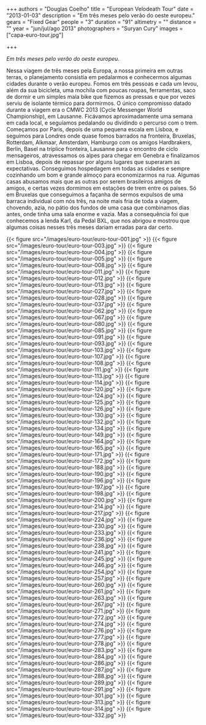 +++
authors = "Douglas Coelho"
title = "European Velodeath Tour"
date = "2013-01-03"
description = "Em três meses pelo verão do oeste europeu."
gears = "Fixed Gear"
people = "3"
duration = "91"
altimetry = ""
distance = ""
year = "jun/jul/ago 2013"
photographers = "Suryan Cury"
images = ["capa-euro-tour.jpg"]

+++

_Em três meses pelo verão do oeste europeu._

<!--more-->

Nessa viagem de três meses pela Europa, a nossa primeira em outras terras, o
planejamento consistia em pedalarmos e conhecermos algumas cidades durante
o verão europeu. Fomos em três pessoas e cada um levou, além da sua bicicleta,
uma mochila com poucas roupas, ferramentas, saco de dormir e um simples mala
bike que fizemos as pressas e que por vezes serviu de isolante térmico para
dormirmos. O único compromisso datado durante a viagem era o CMWC 2013
(Cycle Messenger World Championship), em Lausanne. Ficávamos
aproximadamente uma semana em cada local, e seguíamos pedalando ou
dividindo o percurso com o trem.
Começamos por Paris, depois de uma pequena escala em Lisboa, e seguimos
para Londres onde quase fomos barrados na fronteira, Bruxelas, Rotterdam,
Alkmaar, Amsterdam, Hamburgo com os amigos Hardbrakers, Berlin, Basel na
tríplice fronteira, Lausanne para o encontro de ciclo mensageiros, atravessamos
os alpes para chegar em Genebra e finalizamos em Lisboa, depois de repassar
por alguns lugares que superaram as expectativas.
Conseguimos hospedagem em todas as cidades e sempre cozinhando um bom e
grande almoço para economizarmos na rua. Algumas casas abusamos mais que
as outras por serem brasileiros amigos de amigos, e certas vezes dormimos em
estações de trem entre os países. Só em Bruxelas que conseguimos a façanha de
sermos expulsos de uma barraca individual com nós três, na noite mais fria de
toda a viagem, chovendo, azia, no pátio dos fundos de uma casa que combinamos
dias antes, onde tinha uma sala enorme e vazia. Mas a consequência foi que
conhecemos a lenda Karl, da Pedal BXL, que nos abrigou e mostrou que algumas
coisas nesses três meses dariam erradas para dar certo.

{{< figure src="/images/euro-tour/euro-tour-001.jpg" >}}
{{< figure src="/images/euro-tour/euro-tour-003.jpg" >}}
{{< figure src="/images/euro-tour/euro-tour-004.jpg" >}}
{{< figure src="/images/euro-tour/euro-tour-005.jpg" >}}
{{< figure src="/images/euro-tour/euro-tour-008.jpg" >}}
{{< figure src="/images/euro-tour/euro-tour-011.jpg" >}}
{{< figure src="/images/euro-tour/euro-tour-012.jpg" >}}
{{< figure src="/images/euro-tour/euro-tour-013.jpg" >}}
{{< figure src="/images/euro-tour/euro-tour-027.jpg" >}}
{{< figure src="/images/euro-tour/euro-tour-028.jpg" >}}
{{< figure src="/images/euro-tour/euro-tour-037.jpg" >}}
{{< figure src="/images/euro-tour/euro-tour-062.jpg" >}}
{{< figure src="/images/euro-tour/euro-tour-067.jpg" >}}
{{< figure src="/images/euro-tour/euro-tour-080.jpg" >}}
{{< figure src="/images/euro-tour/euro-tour-085.jpg" >}}
{{< figure src="/images/euro-tour/euro-tour-091.jpg" >}}
{{< figure src="/images/euro-tour/euro-tour-093.jpg" >}}
{{< figure src="/images/euro-tour/euro-tour-103.jpg" >}}
{{< figure src="/images/euro-tour/euro-tour-107.jpg" >}}
{{< figure src="/images/euro-tour/euro-tour-108.jpg" >}}
{{< figure src="/images/euro-tour/euro-tour-111.jpg" >}}
{{< figure src="/images/euro-tour/euro-tour-113.jpg" >}}
{{< figure src="/images/euro-tour/euro-tour-114.jpg" >}}
{{< figure src="/images/euro-tour/euro-tour-120.jpg" >}}
{{< figure src="/images/euro-tour/euro-tour-124.jpg" >}}
{{< figure src="/images/euro-tour/euro-tour-125.jpg" >}}
{{< figure src="/images/euro-tour/euro-tour-126.jpg" >}}
{{< figure src="/images/euro-tour/euro-tour-130.jpg" >}}
{{< figure src="/images/euro-tour/euro-tour-132.jpg" >}}
{{< figure src="/images/euro-tour/euro-tour-134.jpg" >}}
{{< figure src="/images/euro-tour/euro-tour-149.jpg" >}}
{{< figure src="/images/euro-tour/euro-tour-164.jpg" >}}
{{< figure src="/images/euro-tour/euro-tour-165.jpg" >}}
{{< figure src="/images/euro-tour/euro-tour-171.jpg" >}}
{{< figure src="/images/euro-tour/euro-tour-172.jpg" >}}
{{< figure src="/images/euro-tour/euro-tour-188.jpg" >}}
{{< figure src="/images/euro-tour/euro-tour-190.jpg" >}}
{{< figure src="/images/euro-tour/euro-tour-196.jpg" >}}
{{< figure src="/images/euro-tour/euro-tour-197.jpg" >}}
{{< figure src="/images/euro-tour/euro-tour-198.jpg" >}}
{{< figure src="/images/euro-tour/euro-tour-200.jpg" >}}
{{< figure src="/images/euro-tour/euro-tour-214.jpg" >}}
{{< figure src="/images/euro-tour/euro-tour-217.jpg" >}}
{{< figure src="/images/euro-tour/euro-tour-224.jpg" >}}
{{< figure src="/images/euro-tour/euro-tour-230.jpg" >}}
{{< figure src="/images/euro-tour/euro-tour-233.jpg" >}}
{{< figure src="/images/euro-tour/euro-tour-236.jpg" >}}
{{< figure src="/images/euro-tour/euro-tour-238.jpg" >}}
{{< figure src="/images/euro-tour/euro-tour-241.jpg" >}}
{{< figure src="/images/euro-tour/euro-tour-245.jpg" >}}
{{< figure src="/images/euro-tour/euro-tour-246.jpg" >}}
{{< figure src="/images/euro-tour/euro-tour-254.jpg" >}}
{{< figure src="/images/euro-tour/euro-tour-257.jpg" >}}
{{< figure src="/images/euro-tour/euro-tour-260.jpg" >}}
{{< figure src="/images/euro-tour/euro-tour-261.jpg" >}}
{{< figure src="/images/euro-tour/euro-tour-263.jpg" >}}
{{< figure src="/images/euro-tour/euro-tour-267.jpg" >}}
{{< figure src="/images/euro-tour/euro-tour-271.jpg" >}}
{{< figure src="/images/euro-tour/euro-tour-272.jpg" >}}
{{< figure src="/images/euro-tour/euro-tour-274.jpg" >}}
{{< figure src="/images/euro-tour/euro-tour-276.jpg" >}}
{{< figure src="/images/euro-tour/euro-tour-277.jpg" >}}
{{< figure src="/images/euro-tour/euro-tour-278.jpg" >}}
{{< figure src="/images/euro-tour/euro-tour-283.jpg" >}}
{{< figure src="/images/euro-tour/euro-tour-284.jpg" >}}
{{< figure src="/images/euro-tour/euro-tour-286.jpg" >}}
{{< figure src="/images/euro-tour/euro-tour-287.jpg" >}}
{{< figure src="/images/euro-tour/euro-tour-288.jpg" >}}
{{< figure src="/images/euro-tour/euro-tour-289.jpg" >}}
{{< figure src="/images/euro-tour/euro-tour-291.jpg" >}}
{{< figure src="/images/euro-tour/euro-tour-301.jpg" >}}
{{< figure src="/images/euro-tour/euro-tour-313.jpg" >}}
{{< figure src="/images/euro-tour/euro-tour-314.jpg" >}}
{{< figure src="/images/euro-tour/euro-tour-332.jpg" >}}
